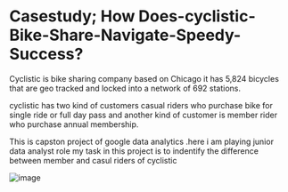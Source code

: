 # Casestudy; How Does-cyclistic-Bike-Share-Navigate-Speedy-Success?
  
  Cyclistic is bike sharing company based on Chicago it has 5,824 bicycles that are geo tracked and locked into a network of 692 stations.

  cyclistic has two kind of customers casual riders who purchase bike for single ride or full day pass and another kind of customer is member rider who purchase annual   membership.
  
  This is capston project of google data analytics .here i am playing junior data analyst role
  my task in this project is to indentify the difference between member and casul riders of cyclistic

![image](https://user-images.githubusercontent.com/98148389/159134719-a9a82b6c-7be2-45f9-86d7-eeeb64d67a97.png)

